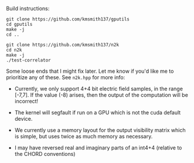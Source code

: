 Build instructions:
```
git clone https://github.com/kmsmith137/gputils
cd gputils
make -j
cd ..

git clone https://github.com/kmsmith137/n2k
cd n2k
make -j
./test-correlator
```

Some loose ends that I might fix later. Let me know if you'd like me to prioritize any of these.
See `n2k.hpp` for more info:

  - Currently, we only support 4+4 bit electric field samples, in the range [-7,7].
    If the value (-8) arises, then the output of the computation will be incorrect!

  - The kernel will segfault if run on a GPU which is not the cuda default device.

  - We currently use a memory layout for the output visibility matrix which is simple,
    but uses twice as much memory as necessary.

  - I may have reversed real and imaginary parts of an int4+4 (relative to the CHORD conventions)
  